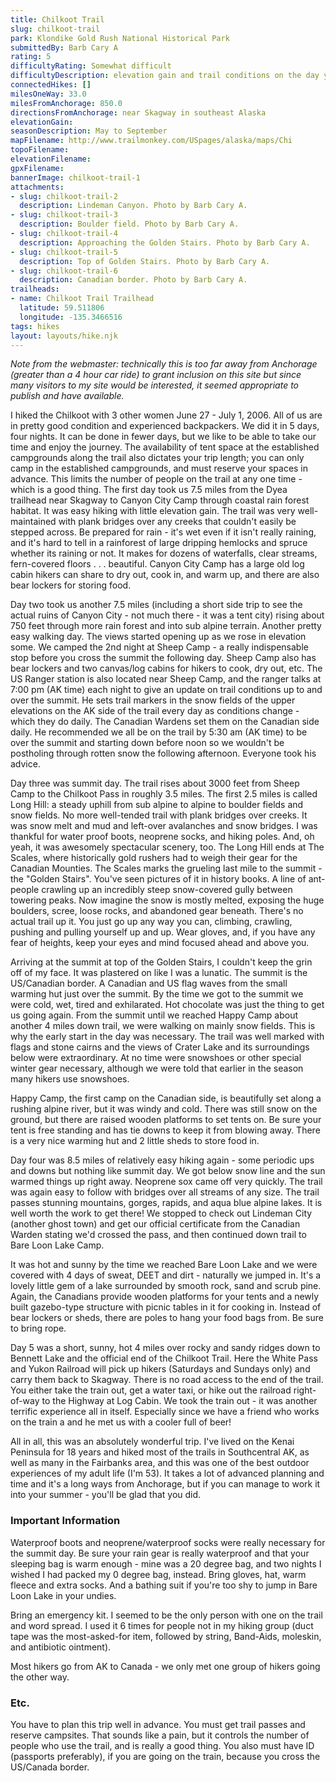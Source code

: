 ```yaml
---
title: Chilkoot Trail
slug: chilkoot-trail
park: Klondike Gold Rush National Historical Park
submittedBy: Barb Cary A
rating: 5
difficultyRating: Somewhat difficult
difficultyDescription: elevation gain and trail conditions on the day you actually go over the pass (from Sheep Camp to Happy Camp)
connectedHikes: []
milesOneWay: 33.0
milesFromAnchorage: 850.0
directionsFromAnchorage: near Skagway in southeast Alaska
elevationGain: 
seasonDescription: May to September
mapFilename: http://www.trailmonkey.com/USpages/alaska/maps/Chi
topoFilename: 
elevationFilename: 
gpxFilename: 
bannerImage: chilkoot-trail-1
attachments:
- slug: chilkoot-trail-2
  description: Lindeman Canyon. Photo by Barb Cary A.
- slug: chilkoot-trail-3
  description: Boulder field. Photo by Barb Cary A.
- slug: chilkoot-trail-4
  description: Approaching the Golden Stairs. Photo by Barb Cary A.
- slug: chilkoot-trail-5
  description: Top of Golden Stairs. Photo by Barb Cary A.
- slug: chilkoot-trail-6
  description: Canadian border. Photo by Barb Cary A.
trailheads:
- name: Chilkoot Trail Trailhead
  latitude: 59.511806
  longitude: -135.3466516
tags: hikes
layout: layouts/hike.njk
---
```

*Note from the webmaster: technically this is too far away from Anchorage (greater than a 4 hour car ride) to grant inclusion on this site but since many visitors to my site would be interested, it seemed appropriate to publish and have available.*

I hiked the Chilkoot with 3 other women June 27 - July 1, 2006. All of us are in pretty good condition and experienced backpackers. We did it in 5 days, four nights. It can be done in fewer days, but we like to be able to take our time and enjoy the journey. The availability of tent space at the established campgrounds along the trail also dictates your trip length; you can only camp in the established campgrounds, and must reserve your spaces in advance. This limits the number of people on the trail at any one time - which is a good thing.
The first day took us 7.5 miles from the Dyea trailhead near Skagway to Canyon City Camp through coastal rain forest habitat. It was easy hiking with little elevation gain. The trail was very well-maintained with plank bridges over any creeks that couldn't easily be stepped across. Be prepared for rain - it's wet even if it isn't really raining, and it's hard to tell in a rainforest of large dripping hemlocks and spruce whether its raining or not. It makes for dozens of waterfalls, clear streams, fern-covered floors . . . beautiful. Canyon City Camp has a large old log cabin hikers can share to dry out, cook in, and warm up, and there are also bear lockers for storing food.

Day two took us another 7.5 miles (including a short side trip to see the actual ruins of Canyon City - not much there - it was a tent city) rising about 750 feet through more rain forest and into sub alpine terrain. Another pretty easy walking day. The views started opening up as we rose in elevation some. We camped the 2nd night at Sheep Camp - a really indispensable stop before you cross the summit the following day. Sheep Camp also has bear lockers and two canvas/log cabins for hikers to cook, dry out, etc. The US Ranger station is also located near Sheep Camp, and the ranger talks at 7:00 pm (AK time) each night to give an update on trail conditions up to and over the summit. He sets trail markers in the snow fields of the upper elevations on the AK side of the trail every day as conditions change - which they do daily. The Canadian Wardens set them on the Canadian side daily. He recommended we all be on the trail by 5:30 am (AK time) to be over the summit and starting down before noon so we wouldn't be postholing through rotten snow the following afternoon. Everyone took his advice.

Day three was summit day. The trail rises about 3000 feet from Sheep Camp to the Chilkoot Pass in roughly 3.5 miles. The first 2.5 miles is called Long Hill: a steady uphill from sub alpine to alpine to boulder fields and snow fields. No more well-tended trail with plank bridges over creeks. It was snow melt and mud and left-over avalanches and snow bridges. I was thankful for water proof boots, neoprene socks, and hiking poles. And, oh yeah, it was awesomely spectacular scenery, too. The Long Hill ends at The Scales, where historically gold rushers had to weigh their gear for the Canadian Mounties. The Scales marks the grueling last mile to the summit - the "Golden Stairs". You've seen pictures of it in history books. A line of ant-people crawling up an incredibly steep snow-covered gully between towering peaks. Now imagine the snow is mostly melted, exposing the huge boulders, scree, loose rocks, and abandoned gear beneath. There's no actual trail up it. You just go up any way you can, climbing, crawling, pushing and pulling yourself up and up. Wear gloves, and, if you have any fear of heights, keep your eyes and mind focused ahead and above you.

Arriving at the summit at top of the Golden Stairs, I couldn't keep the grin off of my face. It was plastered on like I was a lunatic. The summit is the US/Canadian border. A Canadian and US flag waves from the small warming hut just over the summit. By the time we got to the summit we were cold, wet, tired and exhilarated. Hot chocolate was just the thing to get us going again. From the summit until we reached Happy Camp about another 4 miles down trail, we were walking on mainly snow fields. This is why the early start in the day was necessary. The trail was well marked with flags and stone cairns and the views of Crater Lake and its surroundings below were extraordinary. At no time were snowshoes or other special winter gear necessary, although we were told that earlier in the season many hikers use snowshoes.

Happy Camp, the first camp on the Canadian side, is beautifully set along a rushing alpine river, but it was windy and cold. There was still snow on the ground, but there are raised wooden platforms to set tents on. Be sure your tent is free standing and has tie downs to keep it from blowing away. There is a very nice warming hut and 2 little sheds to store food in.

Day four was 8.5 miles of relatively easy hiking again - some periodic ups and downs but nothing like summit day. We got below snow line and the sun warmed things up right away. Neoprene sox came off very quickly. The trail was again easy to follow with bridges over all streams of any size. The trail passes stunning mountains, gorges, rapids, and aqua blue alpine lakes. It is well worth the work to get there! We stopped to check out Lindeman City (another ghost town) and get our official certificate from the Canadian Warden stating we'd crossed the pass, and then continued down trail to Bare Loon Lake Camp.

It was hot and sunny by the time we reached Bare Loon Lake and we were covered with 4 days of sweat, DEET and dirt - naturally we jumped in. It's a lovely little gem of a lake surrounded by smooth rock, sand and scrub pine. Again, the Canadians provide wooden platforms for your tents and a newly built gazebo-type structure with picnic tables in it for cooking in. Instead of bear lockers or sheds, there are poles to hang your food bags from. Be sure to bring rope.

Day 5 was a short, sunny, hot 4 miles over rocky and sandy ridges down to Bennett Lake and the official end of the Chilkoot Trail. Here the White Pass and Yukon Railroad will pick up hikers (Saturdays and Sundays only) and carry them back to Skagway. There is no road access to the end of the trail. You either take the train out, get a water taxi, or hike out the railroad right-of-way to the Highway at Log Cabin. We took the train out - it was another terrific experience all in itself. Especially since we have a friend who works on the train a and he met us with a cooler full of beer!

All in all, this was an absolutely wonderful trip. I've lived on the Kenai Peninsula for 18 years and hiked most of the trails in Southcentral AK, as well as many in the Fairbanks area, and this was one of the best outdoor experiences of my adult life (I'm 53). It takes a lot of advanced planning and time and it's a long ways from Anchorage, but if you can manage to work it into your summer - you'll be glad that you did.

### Important Information

Waterproof boots and neoprene/waterproof socks were really necessary for the summit day. Be sure your rain gear is really waterproof and that your sleeping bag is warm enough - mine was a 20 degree bag, and two nights I wished I had packed my 0 degree bag, instead. Bring gloves, hat, warm fleece and extra socks. And a bathing suit if you're too shy to jump in Bare Loon Lake in your undies.

Bring an emergency kit. I seemed to be the only person with one on the trail and word spread. I used it 6 times for people not in my hiking group (duct tape was the most-asked-for item, followed by string, Band-Aids, moleskin, and antibiotic ointment).

Most hikers go from AK to Canada - we only met one group of hikers going the other way.

### Etc.

You have to plan this trip well in advance. You must get trail passes and reserve campsites. That sounds like a pain, but it controls the number of people who use the trail, and is really a good thing. You also must have ID (passports preferably), if you are going on the train, because you cross the US/Canada border. 